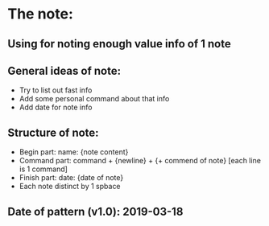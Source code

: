 # The note:
## Using for noting enough value info of 1 note
## General ideas of note:
- Try to list out fast info
- Add some personal command about that info
- Add date for note info
## Structure of note:
- Begin part: name: {note content}
- Command part: command + {newline} + {+ commend of note} [each line is 1 command]
- Finish part: date: {date of note}
- Each note distinct by 1 spbace
## Date of pattern (v1.0): 2019-03-18
